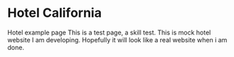 # Hotel California
Hotel example page
This is a test page, a skill test.
This is mock hotel website I am developing. Hopefully it will look like a real website when
i am done.

